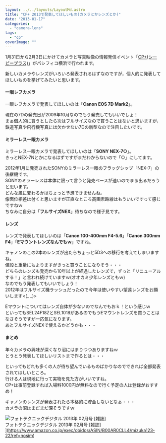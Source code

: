 ```yaml
---
layout: ../../layouts/LayoutMd.astro
title: "CP+ 2013で発表してほしいもの(カメラとかレンズとか)"
date: "2013-01-17"
categories: 
  - "camera-lens"
tags: 
  - "cp"
coverImage: ""
---
```


1月31日から2月3日にかけてカメラと写真映像の情報発信イベント「[CP+(シーピープラス)](http://www.cpplus.jp/)」がパシフィコ横浜で行われます。

新しいカメラやレンズがいろいろ発表されるはずなのですが，個人的に発表してほしいものを挙げてみたいと思います。

#### 一眼レフカメラ

一眼レフカメラで発表してほしいのは「**Canon** **EOS 7D Mark2**」。

現在の7Dの発売日が2009年10月なのでもう発売してもいいでしょ！  
まぁ個人的に買うとしたら次はフルサイズなので買うことはないと思いますが，鉄道写真や飛行機写真には欠かせない7Dの新型なので注目したいです。

#### ミラーレス一眼カメラ

ミラーレス一眼カメラで発表してほしいのは「**SONY NEX-7○**」。  
きっとNEX-7Nとかになるはずですがまだわからないので「○」にしてます。

2012年1月に発売されたSONYのミラーレス一眼のフラッグシップ「NEX-7」の後継機です。  
SONYのミラーレスは本体に限って言うと発売ペースが速いのでまぁ出るだろうと思います。  
どんな風に変わるかはちょっと予想できませんね。  
像面位相差は付くと思いますが正直なところ高画素路線はもういいですって感じですねｗ  
ちなみに自分は「**フルサイズNEX**」待ちなので様子見です。

#### レンズ

レンズで発表してほしいのは「**Canon 100-400mm F4-5.6**」「**Canon 300mm F4**」「**Eマウントレンズなんでもｗ**」ですね。

キャノンのこの2本のレンズが出たらちょっと5D3への移行を考えてしまいますね。  
値段と重量にもよりますがきっと買うことになりそう・・・  
どちらのレンズも発売から10年以上が経過したレンズで，ずっと「リニューアルする！」と言われ続けていますｗ(オオカミ少年レンズともｗ)  
なのでもう発表してもいいでしょう！  
2012年はフルサイズ機ラッシュだったので今年は使いやすい望遠レンズをお願いします<(\_ \_)>

Eマウントについてはレンズ自体が少ないのでなんでもおｋ！という感じｗ  
といってもSEL24F18ZとSEL1018があるのでもうEマウントレンズを買うことはなさそうですが一応気になります。  
あとフルサイズNEXで使えるかどうかも・・・

#### まとめ

年々カメラの興味が深くなり沼にはまりつつありますねｗ  
とうとう発表してほしいリストまで作るとは・・・

といってもどれも多くの人が待ち望んでいるものばかりなのでできれば全部発表されてほしいところ。  
行ける人は現地に行って実物を見た方がいいですね。  
CP+は事前登録すれば入場料1000円が無料なので行く予定の人は登録がおすすめ！

キャノンのレンズが発表されたら本格的に貯金しないとなぁ・・・  
カメラの沼はまだまだ深そうですｗ

![フォトテクニックデジタル 2013年 02月号 [雑誌]](/archive/images/61J16VnhDQL._SL160_.jpg)  
フォトテクニックデジタル 2013年 02月号 \[雑誌\]  
](https://www.amazon.co.jp/exec/obidos/ASIN/B00AR0CLL4/mizuka123-22/ref=nosim)
